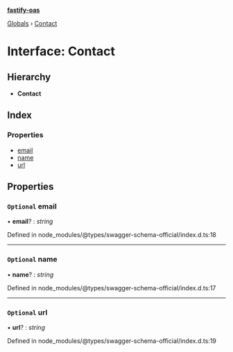 **[fastify-oas](../README.md)**

[Globals](../README.md) › [Contact](contact.md)

# Interface: Contact

## Hierarchy

* **Contact**

## Index

### Properties

* [email](contact.md#optional-email)
* [name](contact.md#optional-name)
* [url](contact.md#optional-url)

## Properties

### `Optional` email

• **email**? : *string*

Defined in node_modules/@types/swagger-schema-official/index.d.ts:18

___

### `Optional` name

• **name**? : *string*

Defined in node_modules/@types/swagger-schema-official/index.d.ts:17

___

### `Optional` url

• **url**? : *string*

Defined in node_modules/@types/swagger-schema-official/index.d.ts:19